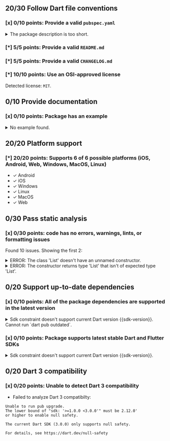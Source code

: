 ## 20/30 Follow Dart file conventions

### [x] 0/10 points: Provide a valid `pubspec.yaml`

<details>
<summary>
The package description is too short.
</summary>

Add more detail to the `description` field of `pubspec.yaml`. Use 60 to 180 characters to describe the package, what it does, and its target use case.
</details>

### [*] 5/5 points: Provide a valid `README.md`


### [*] 5/5 points: Provide a valid `CHANGELOG.md`


### [*] 10/10 points: Use an OSI-approved license

Detected license: `MIT`.

## 0/10 Provide documentation

### [x] 0/10 points: Package has an example

<details>
<summary>
No example found.
</summary>

See [package layout](https://dart.dev/tools/pub/package-layout#examples) guidelines on how to add an example.
</details>

## 20/20 Platform support

### [*] 20/20 points: Supports 6 of 6 possible platforms (**iOS**, **Android**, **Web**, **Windows**, **MacOS**, **Linux**)

* ✓ Android
* ✓ iOS
* ✓ Windows
* ✓ Linux
* ✓ MacOS
* ✓ Web

## 0/30 Pass static analysis

### [x] 0/30 points: code has no errors, warnings, lints, or formatting issues

Found 10 issues. Showing the first 2:

<details>
<summary>
ERROR: The class 'List' doesn't have an unnamed constructor.
</summary>

`lib/src/parser.dart:100:33`

```
    ╷
100 │           location['invalid'] = List();
    │                                 ^^^^
    ╵
```

To reproduce make sure you are using the [lints_core](https://pub.dev/packages/lints) and run `dart analyze lib/src/parser.dart`
</details>
<details>
<summary>
ERROR: The constructor returns type 'List<dynamic>' that isn't of expected type 'List<String>'.
</summary>

`lib/src/parser.dart:140:24`

```
    ╷
140 │   List<String> parts = List();
    │                        ^^^^^^
    ╵
```

To reproduce make sure you are using the [lints_core](https://pub.dev/packages/lints) and run `dart analyze lib/src/parser.dart`
</details>

## 0/20 Support up-to-date dependencies

### [x] 0/10 points: All of the package dependencies are supported in the latest version

<details>
<summary>
Sdk constraint doesn't support current Dart version {{sdk-version}}. Cannot run `dart pub outdated`.
</summary>

`pubspec.yaml:10:8`

```
   ╷
10 │   sdk: '<3.0.0'
   │        ^^^^^^^^
   ╵
```

</details>

### [x] 0/10 points: Package supports latest stable Dart and Flutter SDKs

<details>
<summary>
Sdk constraint doesn't support current Dart version {{sdk-version}}.
</summary>

`pubspec.yaml:10:8`

```
   ╷
10 │   sdk: '<3.0.0'
   │        ^^^^^^^^
   ╵
```

Try widening the upper boundary of the constraint.
</details>

## 0/20 Dart 3 compatibility

### [x] 0/20 points: Unable to detect Dart 3 compatibility

* Failed to analyze Dart 3 compatibilty:
```
Unable to run pub upgrade.
The lower bound of "sdk: '>=1.0.0 <3.0.0'" must be 2.12.0'
or higher to enable null safety.

The current Dart SDK (3.0.0) only supports null safety.

For details, see https://dart.dev/null-safety

```
